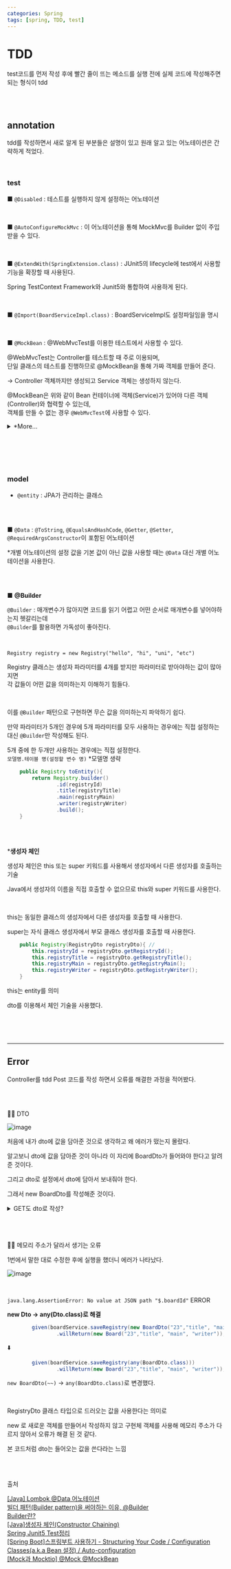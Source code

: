 ```yaml
---
categories: Spring
tags: [spring, TDD, test]
---
```


   
# TDD
test코드를 먼저 작성 후에 빨간 줄이 뜨는 메소드를 실행 전에 실제 코드에 작성해주면 되는 형식이 tdd                        

<br><br>

## annotation
tdd를 작성하면서 새로 알게 된 부분들은 설명이 있고 원래 알고 있는 어노테이션은 간략하게 적었다.

<br>

### test
■  `@Disabled`  : 테스트를 실행하지 않게 설정하는 어노테이션

<br>

■  `@AutoConfigureMockMvc` : 이 어노테이션을 통해 MockMvc를 Builder 없이 주입 받을 수 있다.

<br>

■  `@ExtendWith(SpringExtension.class)` : JUnit5의 lifecycle에 test에서 사용할 기능을 확장할 때 사용된다.

Spring TestContext Framework와 Junit5와 통합하여 사용하게 된다.

<br>

■  `@Import(BoardServiceImpl.class)` : BoardServiceImpl도 설정파일임을 명시

<br>

■  `@MockBean` : @WebMvcTest를 이용한 테스트에서 사용할 수 있다.

@WebMvcTest는 Controller를 테스트할 때 주로 이용되며,                       
단일 클래스의 테스트를 진행하므로 @MockBean을 통해 가짜 객체를 만들어 준다.                       
                       
→ Controller 객체까지만 생성되고 Service 객체는 생성하지 않는다.                       



@MockBean은 위와 같이 Bean 컨테이너에 객체(Service)가 있어야 다른 객체(Controller)와 협력할 수 있는데,                       
객체를 만들 수 없는 경우 `@WebMvcTest`에 사용할 수 있다.                       


<details><summary>*More...</summary>

<br>

mock이란 가짜 객체라고 불리며, 행위를 검증하기 위해 사용되는 객체이다.                       

SpringBootTest에서 Mock 사용(테스트 더블)             
  
테스트 더블 : 테스트를 진행하기 어려운 경우 테스트를 대신 진행할 수 있게 만드는 객체                       
*Mock 객체의 상위호환                       

SpringBootTest에서 테스트 더블 → Mockito                       

Mockito는 아래와 같은 동작들을 할 수 있다.                   
  
■ Mock 만들기(CreateMock)
  
■  Mock의 동작 지정 (Stub)
  
■ Mock의 사용(Exercise)                
  
■ 검증(Verify)                       
                       
<br><br>
                       
`@Mock`와 `@MockBean`은 Mock 객체를 선언할 때 쓰이는 어노테이션이다.                       

Spring Boot Container가 테스트 시에 필요하고, Bean이 Container에 존재한다면 `@MockBean`을 사용하고 아닌 경우에는 `@Mock`을 사용한다.                       



</details>


<br><br><br><br>

### model
- `@entity` : JPA가 관리하는 클래스

<br><br>
                       
■  `@Data` : `@ToString`, `@EqualsAndHashCode`, `@Getter`, `@Setter`, `@RequiredArgsConstructor`이 포함된 어노테이션
                       
*개별 어노테이션의 설정 값을 기본 값이 아닌 값을 사용할 때는 `@Data` 대신 개별 어노테이션을 사용한다.                       

<br><br>

■  **@Builder**

`@Builder` : 매개변수가 많아지면 코드를 읽기 어렵고 어떤 순서로 매개변수를 넣어야하는지 헷갈리는데                       
`@Builder`를 활용하면 가독성이 좋아진다.

 <br>

`Registry registry = new Registry("hello", "hi", "uni", "etc")`

Registry 클래스는 생성자 파라미터를 4개를 받지만 파라미터로 받아야하는 값이 많아지면                       
각 값들이 어떤 값을 의미하는지 이해하기 힘들다.                       
                       
<br>

이를 `@Builder` 패턴으로 구현하면 무슨 값을 의미하는지 파악하기 쉽다.

만약 파라미터가 5개인 경우에 5개 파라미터를 모두 사용하는 경우에는 직접 설정하는 대신 `@Builder`만 작성해도 된다.                       

5개 중에 한 두개만 사용하는 경우에는 직접 설정한다.                       
`모델명.테이블 명(설정할 변수 명)` *모델명 생략                       
                       
```java
    public Registry toEntity(){
        return Registry.builder()
                .id(registryId)
                .title(registryTitle)
                .main(registryMain)
                .writer(registryWriter)
                .build();
    }
```

<br>
<br>

***생성자 체인**

생성자 체인은 this 또는 super 키워드를 사용해서 생성자에서 다른 생성자를 호출하는 기술
                       
Java에서 생성자의 이름을 직접 호출할 수 없으므로 this와 super 키워드를 사용한다.

<br>

this는 동일한 클래스의 생성자에서 다른 생성자를 호출할 때 사용한다.

super는 자식 클래스 생성자에서 부모 클래스 생성자를 호출할 때 사용한다.

```java
    public Registry(RegistryDto registryDto){ //
        this.registryId = registryDto.getRegistryId();
        this.registryTitle = registryDto.getRegistryTitle();
        this.registryMain = registryDto.getRegistryMain();
        this.registryWriter = registryDto.getRegistryWriter();
    }
```
this는 entity를 의미

dto를 이용해서 체인 기술을 사용했다.


<br><br><br>

---

## Error

Controller를 tdd Post 코드를 작성 하면서 오류를 해결한 과정을 적어봤다.                       

<br><br>

☝🏻 DTO

![image](https://user-images.githubusercontent.com/74857364/189972514-cb1e1ee0-a9e7-496d-b418-096e11f7ad53.png)

처음에 내가 dto에 값을 담아준 것으로 생각하고 왜 에러가 떴는지 몰랐다.

알고보니 dto에 값을 담아준 것이 아니라 이 자리에 BoardDto가 들어와야 한다고 알려준 것이다.

그리고 dto로 설정에서 dto에 담아서 보내줘야 한다.

그래서 new BoardDto를 작성해준 것이다.

<details><summary>GET도 dto로 작성?</summary>

<br>

내가 작성한 get 코드는 아래처럼 dto를 사용하지 않았다.                     
  

```java                       
		given(boardService.getRegistry("23")).willReturn(
				new Board("23", "title", "main", "writer")                       
		);
```
                       
그 이유는 본 코드를 보면 알 수 있는데 파라미터를 post에서는 dto를 담고 있고                       
get에서는 String BoardId를 담고 있었기 때문에 dto가 아닌 값을 주어서 dto를 사용하지 않은 것이다.                       
                       
무조건 dto를 쓰는 것이 아니라 어떻게 짜냐에 따라 쓸 수 있고 안쓸 수도 있다.                       



</details>

<br>
<br>
<br>


✌🏻 메모리 주소가 달라서 생기는 오류

1번에서 말한 대로 수정한 후에 실행을 했더니 에러가 나타났다.

![image](https://user-images.githubusercontent.com/74857364/189973082-f8ce3635-0d87-429d-854f-b1f46a4fbe22.png)

<br>

`java.lang.AssertionError: No value at JSON path "$.boardId"` ERROR

**new Dto → any(Dto.class)로 해결**

```java
        given(boardService.saveRegistry(new BoardDto("23","title", "main", "writer")))
				.willReturn(new Board("23","title", "main", "writer"));
```
⬇️

```java
        given(boardService.saveRegistry(any(BoardDto.class)))
				.willReturn(new Board("23","title", "main", "writer"));
```
`new BoardDto(~~)` → `any(BoardDto.class)`로 변경했다.

<br>

RegistryDto 클래스 타입으로 드러오는 값을 사용한다는 의미로

new 로 새로운 객체를 만들어서 작성하지 않고 구현체 객체를 사용해 메모리 주소가 다르지 않아서 오류가 해결 된 것 같다.


본 코드처럼 dto는 들어오는 값을 쓴다라는 느낌


<br><br>

출처

[[Java] Lombok @Data 어노테이션](https://hilucky.tistory.com/238)                                              
[빌더 패턴(Builder pattern)을 써야하는 이유, @Builder](https://pamyferret.tistory.com/67)                       
[Builder란?](https://velog.io/@mdy0102/Builder%EB%9E%80)                       
[[Java]생성자 체인(Constructor Chaining)](https://developer-talk.tistory.com/227)                       
[Spring Junit5 Test정리](https://velog.io/@geunwoobaek/Spring-Junit5-Test%EC%A0%95%EB%A6%AC)                       
[[Spring Boot]스프링부트 사용하기 - Structuring Your Code / Configuration Classes(a.k.a Bean 설정) / Auto-configuration](https://sallykim5087.tistory.com/213)           
[[Mock과 Mocktio] @Mock @MockBean](https://twer.tistory.com/entry/Mock%EA%B3%BC-Mocktio-Mock-MockBean)                       
